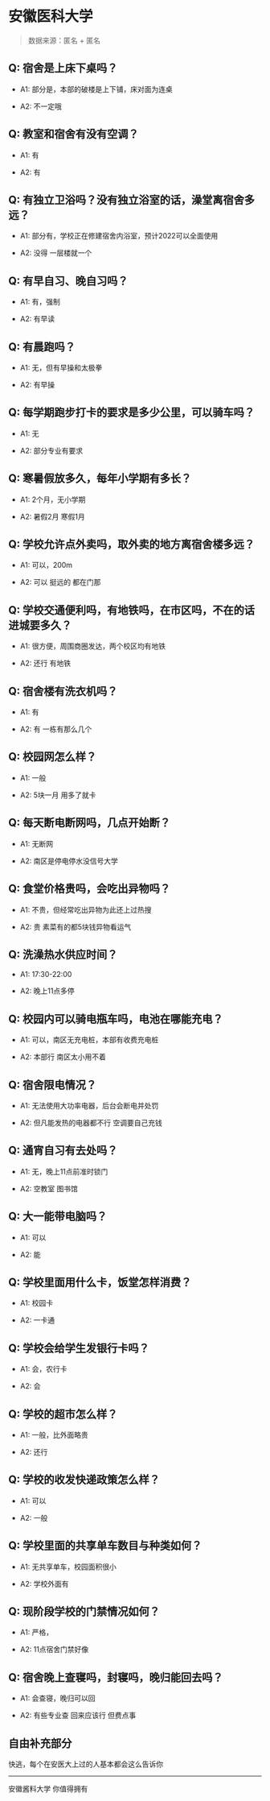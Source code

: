 # 安徽医科大学

> 数据来源：匿名 + 匿名

## Q: 宿舍是上床下桌吗？

- A1: 部分是，本部的破楼是上下铺，床对面为连桌

- A2: 不一定哦

## Q: 教室和宿舍有没有空调？

- A1: 有

- A2: 有

## Q: 有独立卫浴吗？没有独立浴室的话，澡堂离宿舍多远？

- A1: 部分有，学校正在修建宿舍内浴室，预计2022可以全面使用

- A2: 没得 一层楼就一个

## Q: 有早自习、晚自习吗？

- A1: 有，强制

- A2: 有早读

## Q: 有晨跑吗？

- A1: 无，但有早操和太极拳

- A2: 有早操

## Q: 每学期跑步打卡的要求是多少公里，可以骑车吗？

- A1: 无

- A2: 部分专业有要求

## Q: 寒暑假放多久，每年小学期有多长？

- A1: 2个月，无小学期

- A2: 暑假2月 寒假1月

## Q: 学校允许点外卖吗，取外卖的地方离宿舍楼多远？

- A1: 可以，200m

- A2: 可以 挺远的 都在门那

## Q: 学校交通便利吗，有地铁吗，在市区吗，不在的话进城要多久？

- A1: 很方便，周围商圈发达，两个校区均有地铁

- A2: 还行  有地铁

## Q: 宿舍楼有洗衣机吗？

- A1: 有

- A2: 有 一栋有那么几个

## Q: 校园网怎么样？

- A1: 一般

- A2: 5块一月 用多了就卡

## Q: 每天断电断网吗，几点开始断？

- A1: 无断网

- A2: 南区是停电停水没信号大学

## Q: 食堂价格贵吗，会吃出异物吗？

- A1: 不贵，但经常吃出异物为此还上过热搜

- A2: 贵 素菜有的都5块钱异物看运气

## Q: 洗澡热水供应时间？

- A1: 17:30-22:00

- A2: 晚上11点多停

## Q: 校园内可以骑电瓶车吗，电池在哪能充电？

- A1: 可以，南区无充电桩，本部有收费充电桩

- A2: 本部行 南区太小用不着

## Q: 宿舍限电情况？

- A1: 无法使用大功率电器，后台会断电并处罚

- A2: 但凡能发热的电器都不行 空调要自己充钱

## Q: 通宵自习有去处吗？

- A1: 无，晚上11点前准时锁门

- A2: 空教室 图书馆

## Q: 大一能带电脑吗？

- A1: 可以

- A2: 能

## Q: 学校里面用什么卡，饭堂怎样消费？

- A1: 校园卡

- A2: 一卡通

## Q: 学校会给学生发银行卡吗？

- A1: 会，农行卡

- A2: 会

## Q: 学校的超市怎么样？

- A1: 一般，比外面略贵

- A2: 还行

## Q: 学校的收发快递政策怎么样？

- A1: 可以

- A2: 一般

## Q: 学校里面的共享单车数目与种类如何？

- A1: 无共享单车，校园面积很小

- A2: 学校外面有

## Q: 现阶段学校的门禁情况如何？

- A1: 严格，

- A2: 11点宿舍门禁好像

## Q: 宿舍晚上查寝吗，封寝吗，晚归能回去吗？

- A1: 会查寝，晚归可以回

- A2: 有些专业查 回来应该行 但费点事

## 自由补充部分

快逃，每个在安医大上过的人基本都会这么告诉你

***

安徽酱料大学 你值得拥有